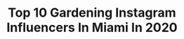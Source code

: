 ---
title: Top 10 Gardening Instagram Influencers In Miami In 2020
description: >-
  Find top gardening Instagram influencers in Miami in 2020. Most popular hashtags: #gardening #miami #love #gardenlife.
platform: Instagram
profiles:
  - username: "delectable.day"
    fullname: >-
      TIEN + RUBEN
    location: "United States"
    followers: 30350
    engagement: 184
    commentsToLikes: 0.045576
    id: ck8t277meye5v0j78lv704r8r
    verified: false
    hashtags: "#medicinalplants, #inbloom, #frommygarden, #crazyplantlady"
  - username: "stephanie_seban"
    fullname: >-
      S T E P H A N I E
    location: "United States"
    followers: 11203
    engagement: 678
    commentsToLikes: 0.127068
    id: ck13cz2pu2ujc0i19h2le65sw
    verified: false
    hashtags: "#blessed, #40thbirthday, #turksandcaicosislands, #love"
  - username: "samchampion"
    fullname: >-
      Sam Champion
    location: "United States"
    followers: 136712
    engagement: 357
    commentsToLikes: 0.061497
    id: ck15uvkbmopnw0i19grc22bdg
    verified: true
    hashtags: "#dayoff, #keepourdistance, #rose, #englishroses"
  - username: "lizacode"
    fullname: >-
      Liza
    location: "United States"
    followers: 9526
    engagement: 955
    commentsToLikes: 0.035311
    id: ck8tdfe9u35gl0j78k6f7ebua
    verified: false
    hashtags: "#artforsale, #techfuture, #programmerslife, #miami"
  - username: "gillesmarini"
    fullname: >-
      Gilles Marini
    location: "United States"
    followers: 120415
    engagement: 222
    commentsToLikes: 0.035895
    id: ck5hk11dqhlm70i111cjbq0df
    verified: true
    hashtags: "#hairstyles, #borabora, #gardening, #offgrid"
  - username: "mbdonahoe"
    fullname: >-
      Mary Beth Donahoe || MBD
    location: "United States"
    followers: 3548
    engagement: 1906
    commentsToLikes: 0.034602
    id: ck5c5y7954d9p0i11zgu08ua0
    verified: false
    hashtags: "#yoafrica, #batb1516, #bighairdontcare, #weliveinahouse"
  - username: "theawkwardbloggers"
    fullname: >-
      Miami Living
    location: "United States"
    followers: 2736
    engagement: 1168
    commentsToLikes: 0.188219
    id: ckapcpnw84p4u0i78e8rendom
    verified: false
    hashtags: "#disneyworld, #craftcocktails, #cheesecake, #sweettooth"
  - username: "dayanarapr"
    fullname: >-
      Dayanara Torres
    location: "United States"
    followers: 1470148
    engagement: 84
    commentsToLikes: 0.031711
    id: ck0ty8q62lxuf0i19i3ckonl3
    verified: true
    hashtags: "#losamo, #hope, #support, #despuesdelamisa"
  - username: "hmrdesigns"
    fullname: >-
      HMR Designs
    location: "United States"
    followers: 48837
    engagement: 148
    commentsToLikes: 0.020249
    id: ck0vz2eaj6y0u0i19l7cfn675
    verified: false
    hashtags: "#wood, #home, #scentedcandles, #ballroom"
  - username: "tarametblog"
    fullname: >-
      Tara Settembre | BLOGGER 👩🏼‍💻
    location: "United States"
    followers: 34247
    engagement: 226
    commentsToLikes: 0.081080
    id: ck6u3jyu4y87a0j712pl1zimc
    verified: false
    hashtags: "#huffposttaste, #abmstyle, #suckit, #booklover"
---
